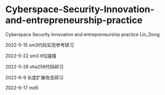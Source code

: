 # Cyberspace-Security-Innovation-and-entrepreneurship-practice
Cyberspace Security Innovation and entrepreneurship practice
Lin_Dong 

2022-5-15 sm3代码实现参考研习

2022-5-22 sm3 6位碰撞

2022-5-28 sha256代码研习

2022-6-9 长度扩展攻击研习

2022-6-17 md5
